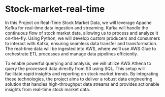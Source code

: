 # Stock-market-real-time
In this Project on Real-Time Stock Market Data, we will leverage Apache Kafka for real-time data ingestion and streaming. Kafka will handle the continuous flow of stock market data, allowing us to process and analyze it on-the-fly. Using Python, we will develop custom producers and consumers to interact with Kafka, ensuring seamless data transfer and transformation. The real-time data will be ingested into AWS, where we’ll use AWS Glue to orchestrate ETL processes and manage data pipelines efficiently.

To enable powerful querying and analysis, we will utilize AWS Athena to query the processed data directly from S3 using SQL. This setup will facilitate rapid insights and reporting on stock market trends. By integrating these technologies, the project aims to deliver a robust data engineering solution that handles high-throughput data streams and provides actionable insights from real-time stock market data.
